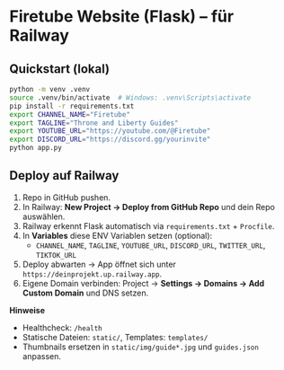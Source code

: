 # Firetube Website (Flask) – für Railway

## Quickstart (lokal)
```bash
python -m venv .venv
source .venv/bin/activate  # Windows: .venv\Scripts\activate
pip install -r requirements.txt
export CHANNEL_NAME="Firetube"
export TAGLINE="Throne and Liberty Guides"
export YOUTUBE_URL="https://youtube.com/@Firetube"
export DISCORD_URL="https://discord.gg/yourinvite"
python app.py
```

## Deploy auf Railway
1. Repo in GitHub pushen.
2. In Railway: **New Project → Deploy from GitHub Repo** und dein Repo auswählen.
3. Railway erkennt Flask automatisch via `requirements.txt` + `Procfile`.
4. In **Variables** diese ENV Variablen setzen (optional):
   - `CHANNEL_NAME`, `TAGLINE`, `YOUTUBE_URL`, `DISCORD_URL`, `TWITTER_URL`, `TIKTOK_URL`
5. Deploy abwarten → App öffnet sich unter `https://deinprojekt.up.railway.app`.
6. Eigene Domain verbinden: Project → **Settings → Domains → Add Custom Domain** und DNS setzen.

**Hinweise**
- Healthcheck: `/health`
- Statische Dateien: `static/`, Templates: `templates/`
- Thumbnails ersetzen in `static/img/guide*.jpg` und `guides.json` anpassen.
